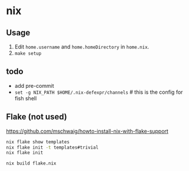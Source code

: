 # nix

## Usage

1. Edit `home.username` and `home.homeDirectory` in `home.nix`.
2. `make setup`

## todo

- add pre-commit
- `set -g NIX_PATH $HOME/.nix-defexpr/channels` # this is the config for fish shell

## Flake (not used)

<https://github.com/mschwaig/howto-install-nix-with-flake-support>

```bash
nix flake show templates
nix flake init -t templates#trivial
nix flake init

nix build flake.nix
```
